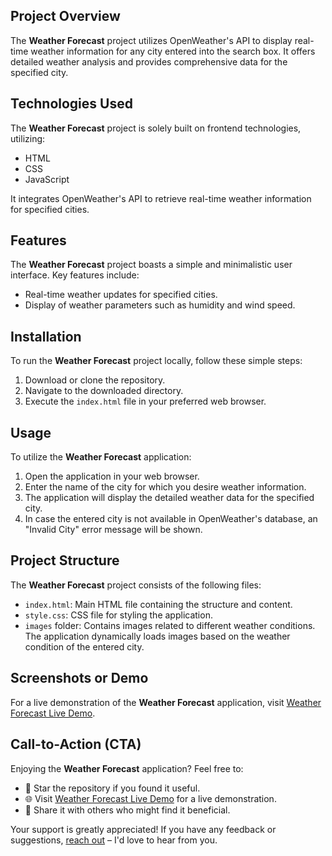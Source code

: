 ## Project Overview

The **Weather Forecast** project utilizes OpenWeather's API to display real-time weather information for any city entered into the search box. It offers detailed weather analysis and provides comprehensive data for the specified city.

## Technologies Used

The **Weather Forecast** project is solely built on frontend technologies, utilizing:
- HTML
- CSS
- JavaScript

It integrates OpenWeather's API to retrieve real-time weather information for specified cities.

## Features

The **Weather Forecast** project boasts a simple and minimalistic user interface. Key features include:
- Real-time weather updates for specified cities.
- Display of weather parameters such as humidity and wind speed.

## Installation

To run the **Weather Forecast** project locally, follow these simple steps:
1. Download or clone the repository.
2. Navigate to the downloaded directory.
3. Execute the `index.html` file in your preferred web browser.

## Usage

To utilize the **Weather Forecast** application:
1. Open the application in your web browser.
2. Enter the name of the city for which you desire weather information.
3. The application will display the detailed weather data for the specified city.
4. In case the entered city is not available in OpenWeather's database, an "Invalid City" error message will be shown.

## Project Structure

The **Weather Forecast** project consists of the following files:
- `index.html`: Main HTML file containing the structure and content.
- `style.css`: CSS file for styling the application.
- `images` folder: Contains images related to different weather conditions. The application dynamically loads images based on the weather condition of the entered city.

## Screenshots or Demo

For a live demonstration of the **Weather Forecast** application, visit [Weather Forecast Live Demo](https://shashankdharasurkar.github.io/Weather-Forecast/).

## Call-to-Action (CTA)

Enjoying the **Weather Forecast** application? Feel free to:
- 🌟 Star the repository if you found it useful.
- 🌐 Visit [Weather Forecast Live Demo](https://shashankdharasurkar.github.io/Weather-Forecast/) for a live demonstration.
- 📣 Share it with others who might find it beneficial.

Your support is greatly appreciated! If you have any feedback or suggestions, [reach out](dharasurkars@gmail.com) – I'd love to hear from you.
